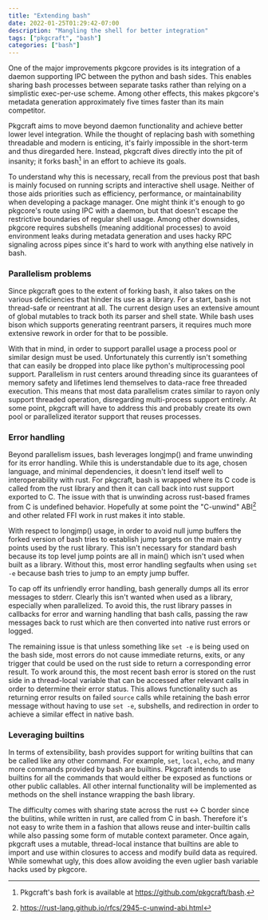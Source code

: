 ```yaml
---
title: "Extending bash"
date: 2022-01-25T01:29:42-07:00
description: "Mangling the shell for better integration"
tags: ["pkgcraft", "bash"]
categories: ["bash"]
---
```


One of the major improvements pkgcore provides is its integration of a daemon
supporting IPC between the python and bash sides. This enables sharing bash
processes between separate tasks rather than relying on a simplistic
exec-per-use scheme. Among other effects, this makes pkgcore's metadata
generation approximately five times faster than its main competitor.

Pkgcraft aims to move beyond daemon functionality and achieve better lower
level integration. While the thought of replacing bash with something
threadable and modern is enticing, it's fairly impossible in the short-term and
thus diregarded here. Instead, pkgcraft dives directly into the pit of
insanity; it forks bash[^1] in an effort to achieve its goals.

To understand why this is necessary, recall from the previous post that bash is
mainly focused on running scripts and interactive shell usage. Neither of those
aids priorities such as efficiency, performance, or maintainability when
developing a package manager. One might think it's enough to go pkgcore's route
using IPC with a daemon, but that doesn't escape the restrictive boundaries of
regular shell usage. Among other downsides, pkgcore requires subshells (meaning
additional processes) to avoid environment leaks during metadata generation and
uses hacky RPC signaling across pipes since it's hard to work with anything
else natively in bash.

### Parallelism problems

Since pkgcraft goes to the extent of forking bash, it also takes on the various
deficiencies that hinder its use as a library. For a start, bash is not
thread-safe or reentrant at all. The current design uses an extensive amount of
global mutables to track both its parser and shell state. While bash uses bison
which supports generating reentrant parsers, it requires much more extensive
rework in order for that to be possible.

With that in mind, in order to support parallel usage a process pool or similar
design must be used. Unfortunately this currently isn't something that can
easily be dropped into place like python's multiprocessing pool support.
Parallelism in rust centers around threading since its guarantees of memory
safety and lifetimes lend themselves to data-race free threaded execution. This
means that most data parallelism crates similar to rayon only support threaded
operation, disregarding multi-process support entirely. At some point, pkgcraft
will have to address this and probably create its own pool or parallelized
iterator support that reuses processes.

### Error handling

Beyond parallelism issues, bash leverages longjmp() and frame unwinding for its
error handling. While this is understandable due to its age, chosen language,
and minimal dependencies, it doesn't lend itself well to interoperability with
rust. For pkgcraft, bash is wrapped where its C code is called from the rust
library and then it can call back into rust support exported to C. The issue
with that is unwinding across rust-based frames from C is undefined behavior.
Hopefully at some point the "C-unwind" ABI[^2] and other related FFI work in
rust makes it into stable.

With respect to longjmp() usage, in order to avoid null jump buffers the forked
version of bash tries to establish jump targets on the main entry points used
by the rust library. This isn't necessary for standard bash because its top
level jump points are all in main() which isn't used when built as a library.
Without this, most error handling segfaults when using `set -e` because bash
tries to jump to an empty jump buffer.

To cap off its unfriendly error handling, bash generally dumps all its error
messages to stderr. Clearly this isn't wanted when used as a library,
especially when parallelized. To avoid this, the rust library passes in
callbacks for error and warning handling that bash calls, passing the raw
messages back to rust which are then converted into native rust errors or
logged.

The remaining issue is that unless something like `set -e` is being used on the
bash side, most errors do not cause immediate returns, exits, or any trigger
that could be used on the rust side to return a corresponding error result. To
work around this, the most recent bash error is stored on the rust side in a
thread-local variable that can be accessed after relevant calls in order to
determine their error status. This allows functionality such as returning error
results on failed `source` calls while retaining the bash error message without
having to use `set -e`, subshells, and redirection in order to achieve a
similar effect in native bash.

### Leveraging builtins

In terms of extensibility, bash provides support for writing builtins that can
be called like any other command. For example, `set`, `local`, `echo`, and many
more commands provided by bash are builtins. Pkgcraft intends to use builtins
for all the commands that would either be exposed as functions or other public
callables. All other internal functionality will be implemented as methods
on the shell instance wrapping the bash library.

The difficulty comes with sharing state across the rust <-> C border since the
bulitins, while written in rust, are called from C in bash. Therefore it's not
easy to write them in a fashion that allows reuse and inter-builtin calls while
also passing some form of mutable context parameter. Once again, pkgcraft uses
a mutable, thread-local instance that builtins are able to import and use
within closures to access and modify build data as required. While somewhat
ugly, this does allow avoiding the even uglier bash variable hacks used by
pkgcore.

[^1]: Pkgcraft's bash fork is available at https://github.com/pkgcraft/bash.
[^2]: https://rust-lang.github.io/rfcs/2945-c-unwind-abi.html
